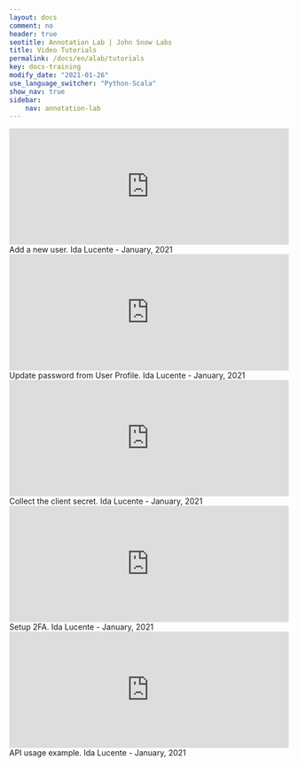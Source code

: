 ```yaml
---
layout: docs
comment: no
header: true
seotitle: Annotation Lab | John Snow Labs
title: Video Tutorials
permalink: /docs/en/alab/tutorials
key: docs-training
modify_date: "2021-01-26"
use_language_switcher: "Python-Scala"
show_nav: true
sidebar:
    nav: annotation-lab
---
```


<div class="grid--container container-aside"><div class="grid">

<div class="cell cell--12 cell--lg-6 cell--sm-12"><div class="video-item"><iframe title="vimeo-player" src="https://player.vimeo.com/video/503267643" width="100%" height="210" frameborder="0" allowfullscreen></iframe><div class="video-descr">Add a new user. Ida Lucente - January, 2021</div></div></div>

<div class="cell cell--12 cell--lg-6 cell--sm-12"><div class="video-item"><iframe title="vimeo-player" src="https://player.vimeo.com/video/503267684" width="100%" height="210" frameborder="0" allowfullscreen></iframe><div class="video-descr">Update password from User Profile. Ida Lucente - January, 2021</div></div></div>

<div class="cell cell--12 cell--lg-6 cell--sm-12"><div class="video-item"><iframe title="vimeo-player" src="https://player.vimeo.com/video/503267657" width="100%" height="210" frameborder="0" allowfullscreen></iframe><div class="video-descr">Collect the client secret. Ida Lucente - January, 2021</div></div></div>

<div class="cell cell--12 cell--lg-6 cell--sm-12"><div class="video-item"><iframe title="vimeo-player" src="https://player.vimeo.com/video/503267633" width="100%" height="210" frameborder="0" allowfullscreen></iframe><div class="video-descr">Setup 2FA. Ida Lucente - January, 2021</div></div></div>

<div class="cell cell--12 cell--lg-6 cell--sm-12"><div class="video-item"><iframe title="vimeo-player" src="https://player.vimeo.com/video/503267741" width="100%" height="210" frameborder="0" allowfullscreen></iframe><div class="video-descr">API usage example. Ida Lucente - January, 2021</div></div></div>

</div></div>